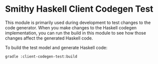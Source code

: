 # Smithy Haskell Client Codegen Test

This module is primarily used during development to test changes to the code generator. When you make changes to the Haskell codegen implementation, you can run the build in this module to see how those changes affect the generated Haskell code.

To build the test model and generate Haskell code:

```bash
gradle :client-codegen-test:build
```
